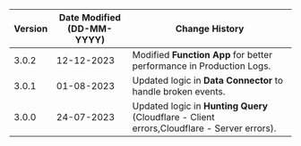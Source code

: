 | **Version** | **Date Modified (DD-MM-YYYY)** | **Change History**                                                                              |
|-------------|--------------------------------|-------------------------------------------------------------------------------------------------|
| 3.0.2       | 12-12-2023                     | Modified **Function App** for better performance in Production Logs.                            |
| 3.0.1       | 01-08-2023                     | Updated logic in **Data Connector** to handle broken events.                                    |
| 3.0.0       | 24-07-2023                     | Updated logic in **Hunting Query** (Cloudflare - Client errors,Cloudflare - Server errors).     | 
